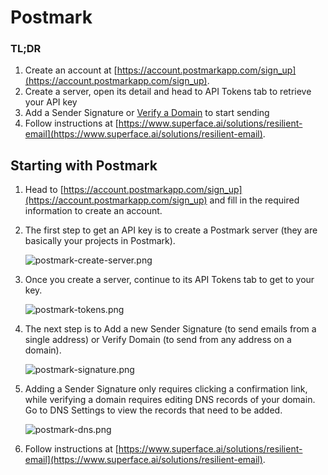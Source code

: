 # Postmark

### TL;DR

1. Create an account at [https://account.postmarkapp.com/sign_up](https://account.postmarkapp.com/sign_up).
2. Create a server, open its detail and head to API Tokens tab to retrieve your API key
3. Add a Sender Signature or [Verify a Domain](https://postmarkapp.com/support/article/1046-how-do-i-verify-a-domain) to start sending
4. Follow instructions at [https://www.superface.ai/solutions/resilient-email](https://www.superface.ai/solutions/resilient-email).

## Starting with Postmark

1. Head to [https://account.postmarkapp.com/sign_up](https://account.postmarkapp.com/sign_up) and fill in the required information to create an account.
2. The first step to get an API key is to create a Postmark server (they are basically your projects in Postmark).

   ![postmark-create-server.png](/img/tutorials/getting-api-keys/postmark-create-server.png)

3. Once you create a server, continue to its API Tokens tab to get to your key.

   ![postmark-tokens.png](/img/tutorials/getting-api-keys/postmark-tokens.png)

4. The next step is to Add a new Sender Signature (to send emails from a single address) or Verify Domain (to send from any address on a domain).

   ![postmark-signature.png](/img/tutorials/getting-api-keys/postmark-signature.png)

5. Adding a Sender Signature only requires clicking a confirmation link, while verifying a domain requires editing DNS records of your domain. Go to DNS Settings to view the records that need to be added.

   ![postmark-dns.png](/img/tutorials/getting-api-keys/postmark-dns.png)

6. Follow instructions at [https://www.superface.ai/solutions/resilient-email](https://www.superface.ai/solutions/resilient-email).
